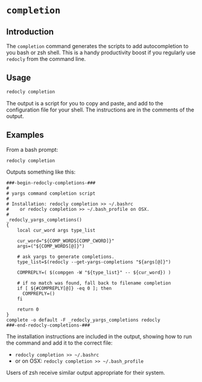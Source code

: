 # `completion`

## Introduction

The `completion` command generates the scripts to add autocompletion to you bash or zsh shell. This is a handy productivity boost if you regularly use `redocly` from the command line.

## Usage

```bash
redocly completion
```

The output is a script for you to copy and paste, and add to the configuration file for your shell. The instructions are in the comments of the output.

## Examples

From a bash prompt:

```bash
redocly completion
```

Outputs something like this:

```
###-begin-redocly-completions-###
#
# yargs command completion script
#
# Installation: redocly completion >> ~/.bashrc
#    or redocly completion >> ~/.bash_profile on OSX.
#
_redocly_yargs_completions()
{
    local cur_word args type_list

    cur_word="${COMP_WORDS[COMP_CWORD]}"
    args=("${COMP_WORDS[@]}")

    # ask yargs to generate completions.
    type_list=$(redocly --get-yargs-completions "${args[@]}")

    COMPREPLY=( $(compgen -W "${type_list}" -- ${cur_word}) )

    # if no match was found, fall back to filename completion
    if [ ${#COMPREPLY[@]} -eq 0 ]; then
      COMPREPLY=()
    fi

    return 0
}
complete -o default -F _redocly_yargs_completions redocly
###-end-redocly-completions-###
```

The installation instructions are included in the output, showing how to run the command and add it to the correct file:

- `redocly completion >> ~/.bashrc`
- or on OSX: `redocly completion >> ~/.bash_profile`

Users of zsh receive similar output appropriate for their system.
